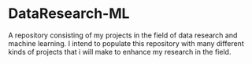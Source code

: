# DataResearch-ML
A repository consisting of my projects in the field of data research and machine learning. I intend to populate this repository with many different kinds of projects that i will make to enhance my research in the field.
